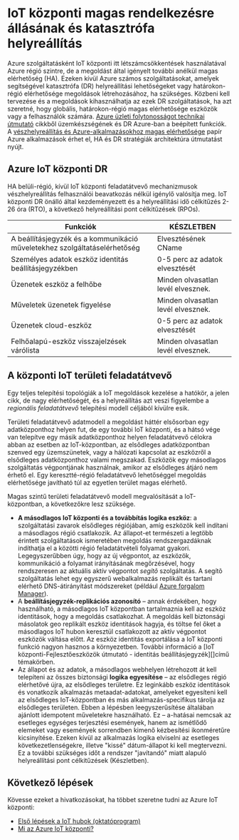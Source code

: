 <properties
 pageTitle="HA IoT központi és DR |} Microsoft Azure"
 description="Funkcióval segíti a könnyen hozzáférhető IoT megoldások katasztrófa össze a helyreállítási lehetőségeket ismerteti."
 services="iot-hub"
 documentationCenter=""
 authors="fsautomata"
 manager="timlt"
 editor=""/>

<tags
 ms.service="iot-hub"
 ms.devlang="na"
 ms.topic="article"
 ms.tgt_pltfrm="na"
 ms.workload="na"
 ms.date="02/03/2016"
 ms.author="elioda"/>

# <a name="iot-hub-high-availability-and-disaster-recovery"></a>IoT központi magas rendelkezésre állásának és katasztrófa helyreállítás

Azure szolgáltatásként IoT központi itt létszámcsökkentések használatával Azure régió szintre, de a megoldást által igényelt további anélkül magas elérhetőség (HA). Ezeken kívül Azure számos szolgáltatásokat, amelyek segítségével katasztrófa (DR) helyreállítási lehetőségeket vagy határokon-régió elérhetősége megoldások létrehozásához, ha szükséges. Közbeni kell tervezése és a megoldások kihasználhatja az ezek DR szolgáltatások, ha azt szeretné, hogy globális, határokon-régió magas elérhetősége eszközök vagy a felhasználók számára. [Azure üzleti folytonosságot technikai útmutató](../resiliency/resiliency-technical-guidance.md) cikkből üzemkészségének és DR Azure-ban a beépített funkciók. A [vészhelyreállítás és Azure-alkalmazásokhoz magas elérhetősége][] papír Azure alkalmazások érhet el, HA és DR stratégiák architektúra útmutatást nyújt.

## <a name="azure-iot-hub-dr"></a>Azure IoT központi DR
HA belüli-régió, kívül IoT központi feladatátvevő mechanizmusok vészhelyreállítás felhasználói beavatkozás nélkül igénylő valósítja meg. IoT központi DR önálló által kezdeményezett és a helyreállítási idő célkitűzés 2-26 óra (RTO), a következő helyreállítási pont célkitűzések (RPOs).

| Funkciók | KÉSZLETBEN |
| ------------- | --- |
| A beállításjegyzék és a kommunikáció műveletekhez szolgáltatáselérhetőség | Elvesztésének CName |
| Személyes adatok eszköz identitás beállításjegyzékben | 0-5 perc az adatok elvesztését |
| Üzenetek eszköz a felhőbe | Minden olvasatlan levél elvesznek. |
| Műveletek üzenetek figyelése | Minden olvasatlan levél elvesznek. |
| Üzenetek cloud-eszköz | 0-5 perc az adatok elvesztését |
| Felhőalapú-eszköz visszajelzések várólista | Minden olvasatlan levél elvesznek. |

## <a name="regional-failover-with-iot-hub"></a>A központi IoT területi feladatátvevő

Egy teljes telepítési topológiák a IoT megoldások kezelése a hatókör, a jelen cikk, de nagy elérhetőségét, és a helyreállítás azt veszi figyelembe a *regionális feladatátvevő* telepítési modell céljából kívülre esik.

Területi feladatátvevő adatmodell a megoldást háttér elsősorban egy adatközponthoz helyen fut, de egy további IoT központi, és a hátsó vége van telepítve egy másik adatközponthoz helyen feladatátvevő célokra abban az esetben az IoT-központban, az elsődleges adatközpontban szenved egy üzemszünetek, vagy a hálózati kapcsolat az eszközről a elsődleges adatközponthoz valami megszakad. Eszközök egy másodlagos szolgáltatás végpontjának használnak, amikor az elsődleges átjáró nem érhető el. Egy keresztté-régió feladatátvevő lehetőséggel megoldás elérhetősége javítható túl az egyetlen terület magas elérhető.

Magas szintű területi feladatátvevő modell megvalósítását a IoT-központban, a következőkre lesz szüksége.

* **A másodlagos IoT központi és a továbbítás logika eszköz**: a szolgáltatási zavarok elsődleges régiójában, amíg eszközök kell indítani a másodlagos régió csatlakozik. Az állapot-et természeti a legtöbb érintett szolgáltatások ismeretében megoldás rendszergazdáknak indíthatja el a közötti régió feladatátvételi folyamat gyakori. Legegyszerűbben úgy, hogy az új végpontot, az eszközök, kommunikáció a folyamat irányításának megőrzésével, hogy rendszeresen az aktuális aktív végpontot *segítõ* szolgáltatás. A segítõ szolgáltatás lehet egy egyszerű webalkalmazás replikált és tartani elérhető DNS-átirányítást módszereket (például [Azure forgalom Manager][]).
* A **beállításjegyzék-replikációs azonosító** – annak érdekében, hogy használható, a másodlagos IoT központban tartalmaznia kell az eszköz identitások, hogy a megoldás csatlakozhat. A megoldás kell biztonsági másolatok geo replikált eszköz identitások hagyja, és töltse fel őket a másodlagos IoT hubon keresztül csatlakozott az aktív végpontot eszközök váltása előtt. Az eszköz identitás exportálása a IoT központi funkció nagyon hasznos a környezetben. További információ a [IoT központi-Fejlesztőeszközök útmutató - identitás beállításjegyzék][]című témakörben.
* Az állapot és az adatok, a másodlagos webhelyen létrehozott át kell telepíteni az összes biztonsági **logika egyesítése** – az elsődleges régió elérhetővé újra, az elsődleges területre. Ez leginkább eszköz identitások és vonatkozik alkalmazás metaadat-adatokat, amelyeket egyesíteni kell az elsődleges IoT-központban és más alkalmazás-specifikus tárolja az elsődleges területen. Ebben a lépésben leegyszerűsítése általában ajánlott idempotent műveletekre használható. Ez – a-hatásai nemcsak az esetleges egységes terjesztési események, hanem az ismétlődő elemeket vagy események sorrendben kimenő kézbesítési ikonméretűre kicsinyítése. Ezeken kívül az alkalmazás logika elviselni az esetleges következetlenségekre, illetve "kissé" dátum-állapot ki kell megtervezni. Ez a további szükséges időt a rendszer "javítandó" miatt alapuló helyreállítási pont célkitűzések (Készletben).

## <a name="next-steps"></a>Következő lépések

Kövesse ezeket a hivatkozásokat, ha többet szeretne tudni az Azure IoT központi:

- [Első lépések a IoT hubok (oktatóprogram)][lnk-get-started]
- [Mi az Azure IoT központi?][]

[Vészhelyreállítás és Azure-alkalmazásokhoz magas elérhetősége]: ../resiliency/resiliency-disaster-recovery-high-availability-azure-applications.md
[Azure Business Continuity Technical Guidance]: https://azure.microsoft.com/documentation/articles/resiliency-technical-guidance/
[Azure forgalom Manager]: https://azure.microsoft.com/documentation/services/traffic-manager/
[IoT központi Fejlesztőeszközök útmutató - identitás beállításjegyzék]: iot-hub-devguide-identity-registry.md

[lnk-get-started]: iot-hub-csharp-csharp-getstarted.md
[Mi az Azure IoT központi?]: iot-hub-what-is-iot-hub.md
